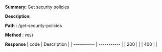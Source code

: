 **Summary**: Get security policies

**Description**:

**Path** : /get-security-policies

**Method** : `POST`

**Response**
| code      | Description |
| ----------- | ----------- |
|  200   |       |
|  400   |       |

